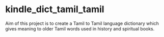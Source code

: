 # kindle_dict_tamil_tamil
Aim of this project is to create a Tamil to Tamil language dictionary which gives meaning to older Tamil words used in history and spiritual books. 
